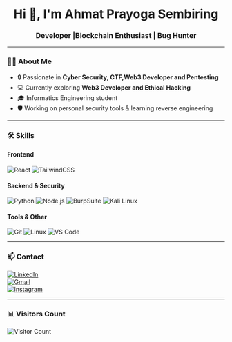 <h1 align="center">Hi 👋, I'm Ahmat Prayoga Sembiring</h1>
<h3 align="center">Developer |Blockchain Enthusiast | Bug Hunter</h3>

---

### 🧑‍💻 About Me
- 🔒 Passionate in **Cyber Security, CTF,Web3 Developer and Pentesting**
- 💻 Currently exploring **Web3 Developer  and Ethical Hacking**
- 🎓 Informatics Engineering student
- 🛡️ Working on personal security tools & learning reverse engineering

---

### 🛠️ Skills

#### Frontend
![React](https://img.shields.io/badge/React-20232A?style=for-the-badge&logo=react&logoColor=61DAFB)
![TailwindCSS](https://img.shields.io/badge/Tailwind-06B6D4?style=for-the-badge&logo=tailwindcss&logoColor=white)

#### Backend & Security
![Python](https://img.shields.io/badge/Python-FFD43B?style=for-the-badge&logo=python&logoColor=blue)
![Node.js](https://img.shields.io/badge/Node.js-339933?style=for-the-badge&logo=nodedotjs&logoColor=white)
![BurpSuite](https://img.shields.io/badge/BurpSuite-FC4C02?style=for-the-badge&logoColor=white)
![Kali Linux](https://img.shields.io/badge/Kali_Linux-557C94?style=for-the-badge&logo=kali-linux&logoColor=white)

#### Tools & Other
![Git](https://img.shields.io/badge/Git-F05032?style=for-the-badge&logo=git&logoColor=white)
![Linux](https://img.shields.io/badge/Linux-FCC624?style=for-the-badge&logo=linux&logoColor=black)
![VS Code](https://img.shields.io/badge/VS%20Code-007ACC?style=for-the-badge&logo=visual-studio-code&logoColor=white)

---

### 📫 Contact
[![LinkedIn](https://img.shields.io/badge/LinkedIn-0077B5?style=flat-square&logo=linkedin&logoColor=white)](www.linkedin.com/in/ahmat-prayoga-sembiring-883a87302)  
[![Gmail](https://img.shields.io/badge/Gmail-D14836?style=flat-square&logo=gmail&logoColor=white)](ahmatprayoga099@gmail.com)  
[![Instagram](https://img.shields.io/badge/Instagram-E4405F?style=flat-square&logo=instagram&logoColor=white)](https://www.instagram.com/ahmat_sembiring11/)  

---

### 📊 Visitors Count  
![Visitor Count](https://komarev.com/ghpvc/?username=ahmatdev&color=green)

